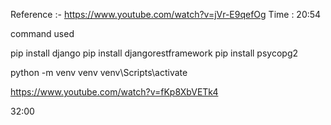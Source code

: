 Reference :- https://www.youtube.com/watch?v=jVr-E9qefOg
Time : 20:54


command used

pip install django
pip install djangorestframework
pip install psycopg2

<!-- venv commands -->

python -m venv venv
venv\Scripts\activate


<!-- create app/api route -->
















https://www.youtube.com/watch?v=fKp8XbVETk4

32:00